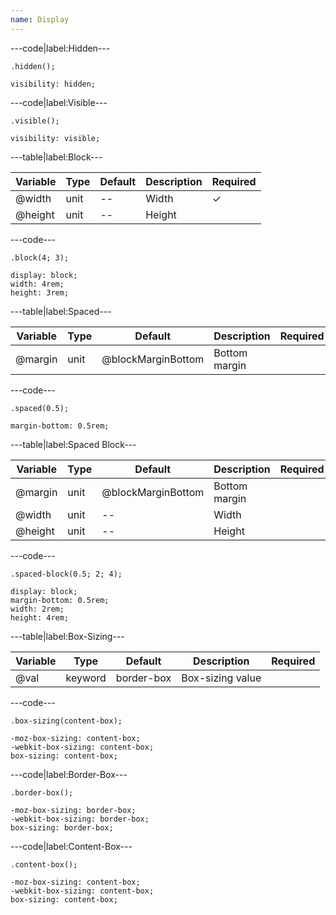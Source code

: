 ```yaml
---
name: Display
---
```


---code|label:Hidden---

```less
.hidden();
```

```less
visibility: hidden;
```

---code|label:Visible---

```less
.visible();
```

```less
visibility: visible;
```

---table|label:Block---

| Variable | Type | Default | Description | Required |
| -------- | ---- | ------- | ----------- | -------- |
| @width   | unit | --      | Width       | &#10003; |
| @height  | unit | --      | Height      |          |

---code---

```less
.block(4; 3);
```

```less
display: block;
width: 4rem;
height: 3rem;
```

---table|label:Spaced---

| Variable | Type | Default            | Description   | Required |
| -------- | ---- | ------------------ | ------------- | -------- |
| @margin  | unit | @blockMarginBottom | Bottom margin |          |

---code---

```less
.spaced(0.5);
```

```less
margin-bottom: 0.5rem;
```

---table|label:Spaced Block---

| Variable | Type | Default            | Description   | Required |
| -------- | ---- | ------------------ | ------------- | -------- |
| @margin  | unit | @blockMarginBottom | Bottom margin |          |
| @width   | unit | --                 | Width         |          |
| @height  | unit | --                 | Height        |          |

---code---

```less
.spaced-block(0.5; 2; 4);
```

```less
display: block;
margin-bottom: 0.5rem;
width: 2rem;
height: 4rem;
```

---table|label:Box-Sizing---

| Variable | Type    | Default    | Description      | Required |
| -------- | ------- | ---------- | ---------------- | -------- |
| @val     | keyword | border-box | Box-sizing value |          |

---code---

```less
.box-sizing(content-box);
```

```less
-moz-box-sizing: content-box;
-webkit-box-sizing: content-box;
box-sizing: content-box;
```

---code|label:Border-Box---

```less
.border-box();
```

```less
-moz-box-sizing: border-box;
-webkit-box-sizing: border-box;
box-sizing: border-box;
```

---code|label:Content-Box---

```less
.content-box();
```

```less
-moz-box-sizing: content-box;
-webkit-box-sizing: content-box;
box-sizing: content-box;
```